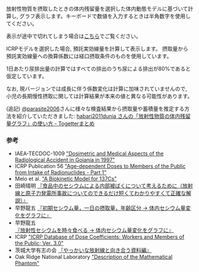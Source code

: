 放射性物質を摂取したときの体内残留量を選択した体内動態モデルに基づいて計算し, グラフ表示します。キーボードで数値を入力するときは半角数字を使用してください。

表示が途中で切れてしまう場合は[こちら](http://bl.ocks.org/habari2011dunia/raw/7643845/)でご覧ください。

ICRPモデルを選択した場合, 預託実効線量を計算して表示します。
摂取量から預託実効線量への換算係数には経口摂取条件のものを使用しています。

1日あたり尿排出量の計算ではすべての排出のうち尿による排出が80%であると仮定しています。

なお, 現バージョンでは成長に伴う係数変化は計算に加味されていませんので, 
小児の長期慢性摂取に関しては計算結果が本来の値と異なる可能性があります。

(追記) [@parasite2006](https://twitter.com/parasite2006)さんに様々な検査結果から摂取量や蓄積量を推定する方法を紹介していただきました: [habari2011dunia  さんの「放射性物質の体内残留量グラフ」の使い方 - Togetterまとめ](http://togetter.com/li/646851)

### 参考
* IAEA-TECDOC-1009 ["Dosimetric and Medical Aspects of the Radiological Accident in Goiania in 1997"](http://www-pub.iaea.org/MTCD/publications/PDF/te_1009_prn.pdf)
* ICRP Publication 56 ["Age-dependent Doses to Members of the Public from Intake of Radionuclides - Part 1"](http://www.icrp.org/publication.asp?id=ICRP%20Publication%2056)
* Melo et al. ["A Biokinetic Model for 137Cs"](http://journals.lww.com/health-physics/Abstract/1997/08000/A_Biokinetic_Model_for_137Cs.4.aspx)
* 田崎晴明 [『食品中のセシウムによる内部被ばくについて考えるために（放射線と原子力発電所事故についてのできるだけ短くてわかりやすくて正確な解説）』](http://www.gakushuin.ac.jp/~881791/housha/details/CsInBody.html)
* 早野龍五 [『初期セシウム量，一日の摂取量，年齢区分 → 体内セシウム量変化をグラフに』](http://nucl.phys.s.u-tokyo.ac.jp/hayano/radiocesium/)
* 早野龍五 [『放射性セシウムを時々食べる → 体内セシウム量変化をグラフに』](http://nucl.phys.s.u-tokyo.ac.jp/hayano/radiocesium/intermittent.html)
* ICRP ["ICRP Database of Dose Coefficients: Workers and Members of the Public; Ver. 3.0"](http://www.icrp.org/page.asp?id=145)
* 茨城大学有志の会 [『やっかいな放射線と向き合う資料編』](http://yakkaihousyasen.web.fc2.com/)
* Oak Ridge National Laboratory ["Description of the Mathematical Phantom"](http://ordose.ornl.gov/resources/phantom.html)